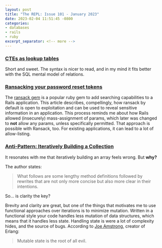 ```yaml
---
layout: post
title: "The REPL: Issue 101 - January 2023"
date: 2023-02-04 11:51:45 -0800
categories:
- databases
- rails
- ruby
excerpt_separator: <!-- more -->
---
```


### [CTEs as lookup tables][1]

Short and sweet. The syntax is nicer to read, and in my mind it fits better with the SQL mental model of relations.

### [Ransacking your password reset tokens][2]

The [ransack gem][4] is a popular ruby gem to add searching capabilities to a Rails application. This article describes, compellingly, how ransack by default is open to exploitation and can be used to reveal sensitive information in an application. This process reminds me about how Rails allowed (insecurely) mass-assignment of params, which later was changed to **not** allow any params, unless specifically permitted. That approach is possible with Ransack, too. For existing applications, it can lead to a lot of allow-listing.

### [Anti-Pattern: Iteratively Building a Collection][3]

It resonates with me that iteratively building an array feels wrong. But **why?**

The author states:

> What follows are some lengthy method definitions followed by rewrites that are not only more concise but also more clear in their intentions.

So... is clarity the key?

Brevity and clarity are great, but one of the things that motivates me to use functional approaches over iterations is to minimize mutation. Written in a functional style your code handles less mutation of data structures, which means that it handles less state. Handling state is were a lot of complexity hides, and the source of bugs. According to [Joe Amstrong][5], creator of Erlang:

> Mutable state is the root of all evil.

[1]: https://misfra.me/2023/ctes-as-lookup-tables/
[2]: https://positive.security/blog/ransack-data-exfiltration
[3]: https://thoughtbot.com/blog/iteration-as-an-anti-pattern
[4]: https://github.com/activerecord-hackery/ransack
[5]: https://softwareengineeringdaily.com/2015/11/02/erlang-with-joe-armstrong/

